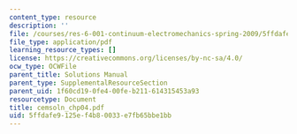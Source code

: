 ```yaml
---
content_type: resource
description: ''
file: /courses/res-6-001-continuum-electromechanics-spring-2009/5ffdafe9125ef4b80033e7fb65bbe1bb_cemsoln_chp04.pdf
file_type: application/pdf
learning_resource_types: []
license: https://creativecommons.org/licenses/by-nc-sa/4.0/
ocw_type: OCWFile
parent_title: Solutions Manual
parent_type: SupplementalResourceSection
parent_uid: 1f60cd19-0fe4-00fe-b211-614315453a93
resourcetype: Document
title: cemsoln_chp04.pdf
uid: 5ffdafe9-125e-f4b8-0033-e7fb65bbe1bb
---
```

